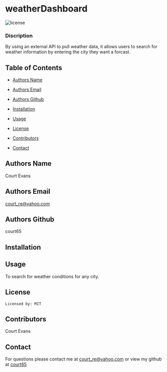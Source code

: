 
  # weatherDashboard
  ![license](https://img.shields.io/badge/license-MIT-blue.svg)

  ### Discription
  By using an external API to pull weather data, it allows users to search for weather information by entering the city they want a forcast.

  ## Table of Contents

  * [Authors Name](#authors-name)

  * [Authors Email](#authors-email)

  * [Authors Github](#authors-github)

  * [Installation](#installation)

  * [Usage](#usage)

  * [License](#license)

  * [Contributors](#contributors)

  * [Contact](#contact)


  ## Authors Name
  Court Evans

  ## Authors Email
  court_re@yahoo.com

  ## Authors Github
  court65

  ## Installation
  


  ## Usage
   To search for weather conditions for any city.

   
## License 

    Licensed by: MIT 



  ## Contributors
   Court Evans

## Contact

For questions please contact me at court_re@yahoo.com
or view my github at [court65](https://github.com/court65/)
